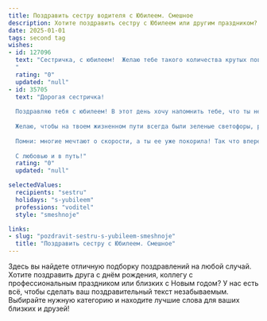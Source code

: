 ```yaml
---
title: Поздравить сестру водителя с Юбилеем. Смешное
description: Хотите поздравить сестру с Юбилеем или другим праздником? Наш ИИ создаст незабываемое поздравление, а вы обязательно выделитесь среди других.  
date: 2025-01-01
tags: second tag
wishes:
- id: 127096
  text: "Сестричка, с юбилеем!  Желаю тебе такого количества крутых поворотов в жизни, чтобы даже самые опытные водители позавидовали!  Пусть твой жизненный путь будет прямым, как автобан, а все препятствия — лишь мелкие выбоины, которые ты легко объедешь на своем «железном коне»!  Главное — не превышай скорость счастья и наслаждайся каждой поездкой!  Здоровья, удачи и бензина в бак — полный!
  "
  rating: "0"
  updated: "null"
- id: 35705
  text: "Дорогая сестричка!
  
  Поздравляю тебя с юбилеем! В этот день хочу напомнить тебе, что ты не просто водитель, а настоящий мастерица за рулем! Твоя способность парковаться в самых трудных местах — это искусство!
  
  Желаю, чтобы на твоем жизненном пути всегда были зеленые светофоры, ровные дороги и только положительные пешеходы! Пусть в твоей машине всегда играет хорошая музыка, а багажник будет полон не только запаски, но и приятных сюрпризов!
  
  Помни: многие мечтают о скорости, а ты ее уже покорила! Так что вперед, к новым маршрутам и свершениям! И пусть твое сердце всегда ведет в правильном направлении!
  
  С любовью и в путь!"
  rating: "0"
  updated: "null"

selectedValues:
  recipients: "sestru"
  holidays: "s-yubileem"
  professions: "voditel"
  style: "smeshnoje"

links:
- slug: "pozdravit-sestru-s-yubileem-smeshnoje"
  title: "Поздравить сестру с Юбилеем. Смешное"
---
```


Здесь вы найдете отличную подборку поздравлений на любой случай.
Хотите поздравить друга с днём рождения, коллегу с профессиональным праздником или близких с Новым годом? У нас есть всё, чтобы сделать ваш поздравительный текст незабываемым. Выбирайте нужную категорию и находите лучшие слова для ваших близких и друзей!
